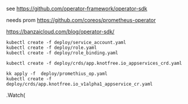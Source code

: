 
see https://github.com/operator-framework/operator-sdk

needs prom 
https://github.com/coreos/prometheus-operator

https://banzaicloud.com/blog/operator-sdk/



	kubectl create -f deploy/service_account.yaml
	kubectl create -f deploy/role.yaml
	kubectl create -f deploy/role_binding.yaml

	kubectl create -f deploy/crds/app.knotfree.io_appservices_crd.yaml

	kk apply -f  deploy/promethius_op.yaml 
	kubectl create -f deploy/crds/app.knotfree.io_v1alpha1_appservice_cr.yaml
	

.Watch(


